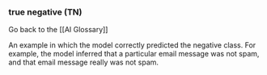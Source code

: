 ### true negative (TN)

Go back to the [[AI Glossary]]


An example in which the model correctly predicted the negative class. For example, the model inferred that a particular email message was not spam, and that email message really was not spam.

